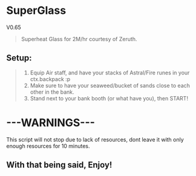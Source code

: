 SuperGlass
==
V0.65

> Superheat Glass for 2M/hr courtesy of Zeruth.

Setup:
--
> 1. Equip Air staff, and have your stacks of Astral/Fire runes in your ctx.backpack :p
> 2. Make sure to have your seaweed/bucket of sands close to each other in the bank.
> 3. Stand next to your bank booth (or what have you), then START! 

---WARNINGS---
==
This script will not stop due to lack of resources, dont leave it with only enough resources for 10 minutes.

With that being said, Enjoy!
--

